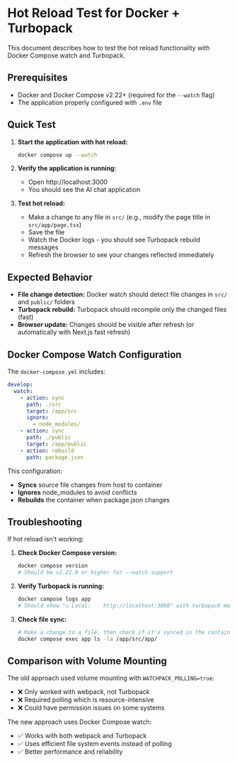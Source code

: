 # Hot Reload Test for Docker + Turbopack

This document describes how to test the hot reload functionality with Docker Compose watch and Turbopack.

## Prerequisites

- Docker and Docker Compose v2.22+ (required for the `--watch` flag)
- The application properly configured with `.env` file

## Quick Test

1. **Start the application with hot reload:**
   ```bash
   docker compose up --watch
   ```

2. **Verify the application is running:**
   - Open http://localhost:3000
   - You should see the AI chat application

3. **Test hot reload:**
   - Make a change to any file in `src/` (e.g., modify the page title in `src/app/page.tsx`)
   - Save the file
   - Watch the Docker logs - you should see Turbopack rebuild messages
   - Refresh the browser to see your changes reflected immediately

## Expected Behavior

- **File change detection:** Docker watch should detect file changes in `src/` and `public/` folders
- **Turbopack rebuild:** Turbopack should recompile only the changed files (fast)
- **Browser update:** Changes should be visible after refresh (or automatically with Next.js fast refresh)

## Docker Compose Watch Configuration

The `docker-compose.yml` includes:

```yaml
develop:
  watch:
    - action: sync
      path: ./src
      target: /app/src
      ignore:
        - node_modules/
    - action: sync
      path: ./public
      target: /app/public
    - action: rebuild
      path: package.json
```

This configuration:
- **Syncs** source file changes from host to container
- **Ignores** node_modules to avoid conflicts
- **Rebuilds** the container when package.json changes

## Troubleshooting

If hot reload isn't working:

1. **Check Docker Compose version:**
   ```bash
   docker compose version
   # Should be v2.22.0 or higher for --watch support
   ```

2. **Verify Turbopack is running:**
   ```bash
   docker compose logs app
   # Should show "○ Local:    http://localhost:3000" with turbopack messages
   ```

3. **Check file sync:**
   ```bash
   # Make a change to a file, then check if it's synced in the container
   docker compose exec app ls -la /app/src/app/
   ```

## Comparison with Volume Mounting

The old approach used volume mounting with `WATCHPACK_POLLING=true`:
- ❌ Only worked with webpack, not Turbopack
- ❌ Required polling which is resource-intensive
- ❌ Could have permission issues on some systems

The new approach uses Docker Compose watch:
- ✅ Works with both webpack and Turbopack
- ✅ Uses efficient file system events instead of polling
- ✅ Better performance and reliability